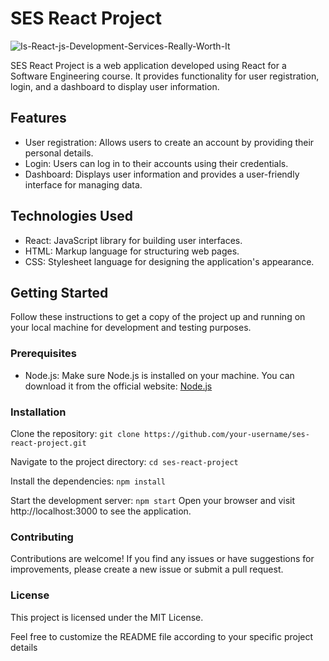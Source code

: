 # SES React Project

![Is-React-js-Development-Services-Really-Worth-It](https://github.com/AWESOME04/SES-React-Project/assets/102630199/1d168f88-97fb-4cca-a7b5-b6e6581ec59b)

SES React Project is a web application developed using React for a Software Engineering course. It provides functionality for user registration, login, and a dashboard to display user information.

## Features

- User registration: Allows users to create an account by providing their personal details.
- Login: Users can log in to their accounts using their credentials.
- Dashboard: Displays user information and provides a user-friendly interface for managing data.

## Technologies Used

- React: JavaScript library for building user interfaces.
- HTML: Markup language for structuring web pages.
- CSS: Stylesheet language for designing the application's appearance.

## Getting Started

Follow these instructions to get a copy of the project up and running on your local machine for development and testing purposes.

### Prerequisites

- Node.js: Make sure Node.js is installed on your machine. You can download it from the official website: [Node.js](https://nodejs.org/)

### Installation

Clone the repository:
   ```git clone https://github.com/your-username/ses-react-project.git```
   
Navigate to the project directory:
```cd ses-react-project```

Install the dependencies:
```npm install```

Start the development server:
```npm start```
    Open your browser and visit http://localhost:3000 to see the application.

### Contributing

Contributions are welcome! If you find any issues or have suggestions for improvements, please create a new issue or submit a pull request.

### License

This project is licensed under the MIT License.

Feel free to customize the README file according to your specific project details



